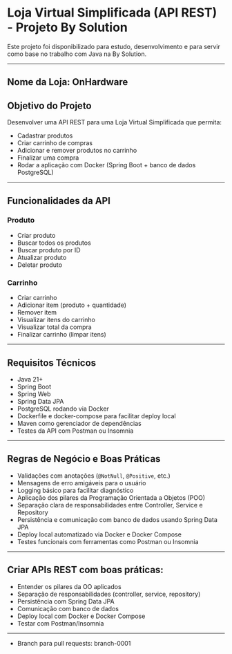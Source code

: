 # Loja Virtual Simplificada (API REST) - Projeto By Solution

Este projeto foi disponibilizado para estudo, desenvolvimento e para servir como base no trabalho com Java na By Solution.

---

## Nome da Loja: **OnHardware**

## Objetivo do Projeto

Desenvolver uma API REST para uma Loja Virtual Simplificada que permita:

- Cadastrar produtos
- Criar carrinho de compras
- Adicionar e remover produtos no carrinho
- Finalizar uma compra
- Rodar a aplicação com Docker (Spring Boot + banco de dados PostgreSQL)

---

## Funcionalidades da API

### Produto

- Criar produto
- Buscar todos os produtos
- Buscar produto por ID
- Atualizar produto
- Deletar produto

### Carrinho

- Criar carrinho
- Adicionar item (produto + quantidade)
- Remover item
- Visualizar itens do carrinho
- Visualizar total da compra
- Finalizar carrinho (limpar itens)

---

## Requisitos Técnicos

- Java 21+
- Spring Boot
- Spring Web
- Spring Data JPA
- PostgreSQL rodando via Docker
- Dockerfile e docker-compose para facilitar deploy local
- Maven como gerenciador de dependências
- Testes da API com Postman ou Insomnia

---

## Regras de Negócio e Boas Práticas

- Validações com anotações (`@NotNull`, `@Positive`, etc.)
- Mensagens de erro amigáveis para o usuário
- Logging básico para facilitar diagnóstico
- Aplicação dos pilares da Programação Orientada a Objetos (POO)
- Separação clara de responsabilidades entre Controller, Service e Repository
- Persistência e comunicação com banco de dados usando Spring Data JPA
- Deploy local automatizado via Docker e Docker Compose
- Testes funcionais com ferramentas como Postman ou Insomnia

---

## Criar APIs REST com boas práticas:

- Entender os pilares da OO aplicados
- Separação de responsabilidades (controller, service, repository)
- Persistência com Spring Data JPA
- Comunicação com banco de dados
- Deploy local com Docker e Docker Compose
- Testar com Postman/Insomnia

---

- Branch para pull requests: branch-0001
